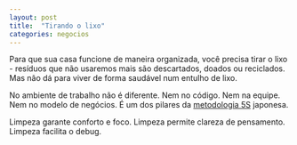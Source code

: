 ```yaml
---
layout: post
title:  "Tirando o lixo"
categories: negocios
---
```


Para que sua casa funcione de maneira organizada, você precisa tirar o lixo - resíduos que não usaremos mais são descartados, doados ou reciclados. Mas não dá para viver de forma saudável num entulho de lixo.

No ambiente de trabalho não é diferente. Nem no código. Nem na equipe. Nem no modelo de negócios. É um dos pilares da [metodologia 5S](https://pt.wikipedia.org/wiki/5S) japonesa.

Limpeza garante conforto e foco. Limpeza permite clareza de pensamento. Limpeza facilita o debug.